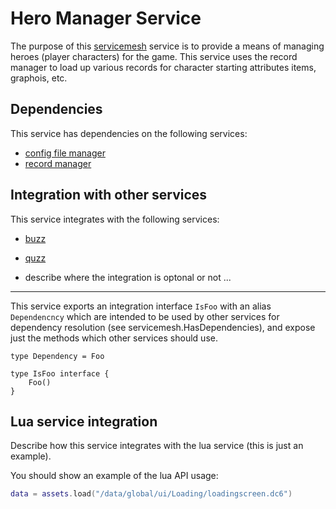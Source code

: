 # Hero Manager Service
The purpose of this [servicemesh](https://github.com/gravestench/servicemesh) service is
to provide a means of managing heroes (player characters) for the game. This
service uses the record manager to load up various records for character
starting attributes items, graphois, etc.


## Dependencies
This service has dependencies on the following services:
* [config file manager](../configFile)
* [record manager](../recordManager)


## Integration with other services
This service integrates with the following services:
* [buzz](.)
* [quzz](.)

* describe where the integration is optonal or not ...

_______
This service exports an integration interface `IsFoo` with an alias 
`Dependencncy` which are intended to be used by other services for dependency
resolution (see servicemesh.HasDependencies), and expose just the methods which 
other services should use.
```golang
type Dependency = Foo

type IsFoo interface {
    Foo()
}
```

## Lua service integration
Describe how this service integrates with the lua service (this is just an example).

You should show an example of the lua API usage:
```lua
data = assets.load("/data/global/ui/Loading/loadingscreen.dc6")
```